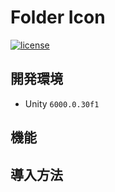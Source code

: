 # Folder Icon

[![license](https://img.shields.io/badge/LICENSE-MIT-green.svg)](LICENSE)

## 開発環境
- Unity `6000.0.30f1`

## 機能

## 導入方法
